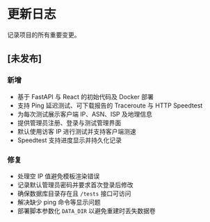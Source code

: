 # 更新日志

记录项目的所有重要变更。

## [未发布]

### 新增
- 基于 FastAPI 与 React 的初始代码及 Docker 部署
- 支持 Ping 延迟测试、可下载报告的 Traceroute 与 HTTP Speedtest
- 为每次测试展示客户端 IP、ASN、ISP 及地理信息
- 提供管理员注册、登录与测试管理界面
- 默认使用访客 IP 进行测试并支持客户端测速
- Speedtest 支持进度显示并持久化记录

### 修复
- 处理空 IP 值避免模板渲染错误
- 记录默认管理员密码并要求首次登录后修改
- 确保数据库目录存在且 `/tests` 接口可访问
- 解决缺少 ping 命令等显示问题
- 部署脚本参数化 `DATA_DIR` 以避免重建时丢失数据卷

